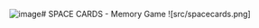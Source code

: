 ![image](https://github.com/Tal-Gav/SPACE-CARDS-React/assets/145066647/3e286dd2-1b90-4211-952f-24fc2c1173fe)# SPACE CARDS - Memory Game
![src/spacecards.png]
